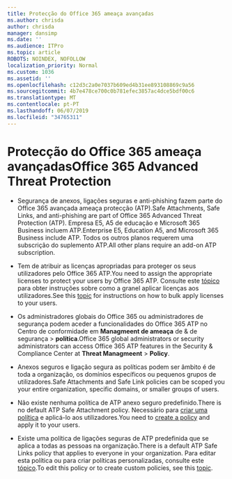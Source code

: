 ```yaml
---
title: Protecção do Office 365 ameaça avançadas
ms.author: chrisda
author: chrisda
manager: dansimp
ms.date: ''
ms.audience: ITPro
ms.topic: article
ROBOTS: NOINDEX, NOFOLLOW
localization_priority: Normal
ms.custom: 1036
ms.assetid: ''
ms.openlocfilehash: c12d3c2a0e7037b609ed4b31ee893108869c9a56
ms.sourcegitcommit: 4b7e478ce700c0b781efec3857ac4dce5bdf00c6
ms.translationtype: MT
ms.contentlocale: pt-PT
ms.lasthandoff: 06/07/2019
ms.locfileid: "34765311"
---
```

# <a name="office-365-advanced-threat-protection"></a><span data-ttu-id="aee83-102">Protecção do Office 365 ameaça avançadas</span><span class="sxs-lookup"><span data-stu-id="aee83-102">Office 365 Advanced Threat Protection</span></span>

- <span data-ttu-id="aee83-103">Segurança de anexos, ligações seguras e anti-phishing fazem parte do Office 365 avançada ameaça protecção (ATP).</span><span class="sxs-lookup"><span data-stu-id="aee83-103">Safe Attachments, Safe Links, and anti-phishing are part of Office 365 Advanced Threat Protection (ATP).</span></span> <span data-ttu-id="aee83-104">Empresa E5, A5 de educação e Microsoft 365 Business incluem ATP.</span><span class="sxs-lookup"><span data-stu-id="aee83-104">Enterprise E5, Education A5, and Microsoft 365 Business include ATP.</span></span> <span data-ttu-id="aee83-105">Todos os outros planos requerem uma subscrição do suplemento ATP.</span><span class="sxs-lookup"><span data-stu-id="aee83-105">All other plans require an add-on ATP subscription.</span></span>

- <span data-ttu-id="aee83-106">Tem de atribuir as licenças apropriadas para proteger os seus utilizadores pelo Office 365 ATP.</span><span class="sxs-lookup"><span data-stu-id="aee83-106">You need to assign the appropriate licenses to protect your users by Office 365 ATP.</span></span> <span data-ttu-id="aee83-107">Consulte este [tópico](https://docs.microsoft.com/office365/admin/subscriptions-and-billing/assign-licenses-to-users) para obter instruções sobre como a granel aplicar licenças aos utilizadores.</span><span class="sxs-lookup"><span data-stu-id="aee83-107">See this [topic](https://docs.microsoft.com/office365/admin/subscriptions-and-billing/assign-licenses-to-users) for instructions on how to bulk apply licenses to your users.</span></span>

- <span data-ttu-id="aee83-108">Os administradores globais do Office 365 ou administradores de segurança podem aceder a funcionalidades do Office 365 ATP no Centro de conformidade em **Managmeent de ameaça** de & de segurança \> **política**.</span><span class="sxs-lookup"><span data-stu-id="aee83-108">Office 365 global administrators or security administrators can access Office 365 ATP features in the Security & Compliance Center at **Threat Managmeent** \> **Policy**.</span></span>

- <span data-ttu-id="aee83-109">Anexos seguros e ligação segura as políticas podem ser âmbito é de toda a organização, os domínios específicos ou pequenos grupos de utilizadores.</span><span class="sxs-lookup"><span data-stu-id="aee83-109">Safe Attachments and Safe Link policies can be scoped you your entire organization, specific domains, or smaller groups of users.</span></span>

- <span data-ttu-id="aee83-110">Não existe nenhuma política de ATP anexo seguro predefinido.</span><span class="sxs-lookup"><span data-stu-id="aee83-110">There is no default ATP Safe Attachment policy.</span></span> <span data-ttu-id="aee83-111">Necessário para [criar uma política](https://docs.microsoft.com/office365/securitycompliance/set-up-atp-safe-attachments-policies) e aplicá-lo aos utilizadores.</span><span class="sxs-lookup"><span data-stu-id="aee83-111">You need to [create a policy](https://docs.microsoft.com/office365/securitycompliance/set-up-atp-safe-attachments-policies) and apply it to your users.</span></span>

- <span data-ttu-id="aee83-112">Existe uma política de ligações seguras de ATP predefinida que se aplica a todas as pessoas na organização.</span><span class="sxs-lookup"><span data-stu-id="aee83-112">There is a default ATP Safe Links policy that applies to everyone in your organization.</span></span> <span data-ttu-id="aee83-113">Para editar esta política ou para criar políticas personalizadas, consulte este [tópico](https://docs.microsoft.com/office365/securitycompliance/set-up-atp-safe-links-policies).</span><span class="sxs-lookup"><span data-stu-id="aee83-113">To edit this policy or to create custom policies, see this [topic](https://docs.microsoft.com/office365/securitycompliance/set-up-atp-safe-links-policies).</span></span>

